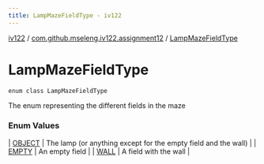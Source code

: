 ```yaml
---
title: LampMazeFieldType - iv122
---
```


[iv122](../../index.md) / [com.github.mseleng.iv122.assignment12](../index.md) / [LampMazeFieldType](.)

# LampMazeFieldType

`enum class LampMazeFieldType`

The enum representing the different fields in the maze

### Enum Values

| [OBJECT](-o-b-j-e-c-t.md) | The lamp (or anything except for the empty field and the wall) |
| [EMPTY](-e-m-p-t-y.md) | An empty field |
| [WALL](-w-a-l-l.md) | A field with the wall |


